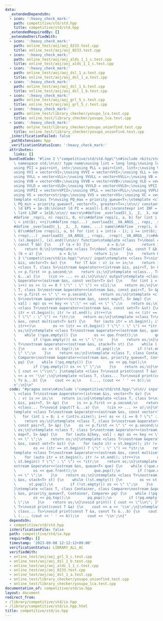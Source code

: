 ```yaml
---
data:
  _extendedDependsOn:
  - icon: ':heavy_check_mark:'
    path: competitive/std/std.hpp
    title: competitive/std/std.hpp
  _extendedRequiredBy: []
  _extendedVerifiedWith:
  - icon: ':heavy_check_mark:'
    path: online_test/aoj/aoj_0233.test.cpp
    title: online_test/aoj/aoj_0233.test.cpp
  - icon: ':heavy_check_mark:'
    path: online_test/aoj/aoj_alds_1_1_c.test.cpp
    title: online_test/aoj/aoj_alds_1_1_c.test.cpp
  - icon: ':heavy_check_mark:'
    path: online_test/aoj/aoj_dsl_1_a.test.cpp
    title: online_test/aoj/aoj_dsl_1_a.test.cpp
  - icon: ':heavy_check_mark:'
    path: online_test/aoj/aoj_dsl_1_b.test.cpp
    title: online_test/aoj/aoj_dsl_1_b.test.cpp
  - icon: ':heavy_check_mark:'
    path: online_test/aoj/aoj_grl_5_c.test.cpp
    title: online_test/aoj/aoj_grl_5_c.test.cpp
  - icon: ':heavy_check_mark:'
    path: online_test/library_checker/yosupo_lca.test.cpp
    title: online_test/library_checker/yosupo_lca.test.cpp
  - icon: ':heavy_check_mark:'
    path: online_test/library_checker/yosupo_unionfind.test.cpp
    title: online_test/library_checker/yosupo_unionfind.test.cpp
  _isVerificationFailed: false
  _pathExtension: hpp
  _verificationStatusIcon: ':heavy_check_mark:'
  attributes:
    links: []
  bundledCode: "#line 2 \"competitive/std/std.hpp\"\n#include <bits/stdc++.h>\nusing\
    \ namespace std;\n\n// type name\nusing lint = long long;\nusing ld = long double;\n\
    using PII = pair<int, int>;\nusing PLL = pair<lint, lint>;\nusing VI = vector<int>;\n\
    using VVI = vector<VI>;\nusing VVVI = vector<VVI>;\nusing VLL = vector<lint>;\n\
    using VVLL = vector<VLL>;\nusing VVVLL = vector<VVLL>;\nusing VB = vector<bool>;\n\
    using VVB = vector<VB>;\nusing VVVB = vector<VVB>;\nusing VLD = vector<ld>;\n\
    using VVLD = vector<VLD>;\nusing VVVLD = vector<VVLD>;\nusing VPII = vector<PII>;\n\
    using VVPII = vector<VPII>;\nusing VPLL = vector<PLL>;\nusing VVPLL = vector<VPLL>;\n\
    using VS = vector<string>;\nusing VVS = vector<VS>;\nusing VC = vector<char>;\n\
    template <class T>\nusing PQ_max = priority_queue<T>;\ntemplate <class T>\nusing\
    \ PQ_min = priority_queue<T, vector<T>, greater<T>>;\n\n// constant\nconstexpr\
    \ ld EPS = 1e-10;\nconst ld PI = acosl(-1.0);\nconstexpr int INF = 1e9;\nconstexpr\
    \ lint LINF = 1e18;\n\n// macro\n#define _overload3(_1, _2, _3, name, ...) name\n\
    #define _rep(i, n) repi(i, 0, n)\n#define repi(i, a, b) for (int i = int(a); i\
    \ < int(b); ++i)\n#define rep(...) _overload3(__VA_ARGS__, repi, _rep, )(__VA_ARGS__)\n\
    #define _overload3(_1, _2, _3, name, ...) name\n#define _rrep(i, n) rrepi(i, n,\
    \ 0)\n#define rrepi(i, a, b) for (int i = int(a - 1); i >= int(b); --i)\n#define\
    \ rrep(...) _overload3(__VA_ARGS__, rrepi, _rrep)(__VA_ARGS__)\n#define all(x)\
    \ (x).begin(), (x).end()\n\n// function\ntemplate <class T>\nbool chmax(T &a,\
    \ const T &b) {\n    if (a < b) {\n        a = b;\n        return 1;\n    }\n\
    \    return 0;\n}\ntemplate <class T>\nbool chmin(T &a, const T &b) {\n    if\
    \ (b < a) {\n        a = b;\n        return 1;\n    }\n    return 0;\n}\n#line\
    \ 3 \"competitive/std/io.hpp\"\n\n// input\ntemplate <class T>\nistream &operator>>(istream\
    \ &is, vector<T> &v) {\n    for (T &in : v) is >> in;\n    return is;\n}\ntemplate\
    \ <class T, class S>\nistream &operator>>(istream &is, pair<T, S> &p) {\n    is\
    \ >> p.first >> p.second;\n    return is;\n}\ntemplate <class... T>\nvoid input(T\
    \ &...a) {\n    (cin >> ... >> a);\n}\n\n// output\ntemplate <class T>\nostream\
    \ &operator<<(ostream &os, const vector<T> &v) {\n    for (int i = 0; i < (int)v.size();\
    \ i++) os << (i == 0 ? \"\" : \" \") << v[i];\n    return os;\n}\ntemplate <class\
    \ T, class S>\nostream &operator<<(ostream &os, const pair<T, S> &p) {\n    os\
    \ << p.first << \" \" << p.second;\n    return os;\n}\ntemplate <class T, class\
    \ S>\nostream &operator<<(ostream &os, const map<T, S> &mp) {\n    for (auto &[key,\
    \ val] : mp) os << key << \":\" << val << \" \";\n    return os;\n}\ntemplate\
    \ <class T>\nostream &operator<<(ostream &os, const set<T> &st) {\n    for (auto\
    \ itr = st.begin(); itr != st.end(); itr++)\n        os << (itr == st.begin()\
    \ ? \"\" : \" \") << *itr;\n    return os;\n}\ntemplate <class T>\nostream &operator<<(ostream\
    \ &os, const multiset<T> &st) {\n    for (auto itr = st.begin(); itr != st.end();\
    \ itr++)\n        os << (itr == st.begin() ? \"\" : \" \") << *itr;\n    return\
    \ os;\n}\ntemplate <class T>\nostream &operator<<(ostream &os, queue<T> que) {\n\
    \    while (!que.empty()) {\n        os << que.front();\n        que.pop();\n\
    \        if (!que.empty()) os << \" \";\n    }\n    return os;\n}\ntemplate <class\
    \ T>\nostream &operator<<(ostream &os, stack<T> st) {\n    while (!st.empty())\
    \ {\n        os << st.top();\n        st.pop();\n        if (!st.empty()) os <<\
    \ \" \";\n    }\n    return os;\n}\ntemplate <class T, class Container, class\
    \ Compare>\nostream &operator<<(ostream &os, priority_queue<T, Container, Compare>\
    \ pq) {\n    while (!pq.empty()) {\n        os << pq.top();\n        pq.pop();\n\
    \        if (!pq.empty()) os << \" \";\n    }\n    return os;\n}\nvoid print()\
    \ { cout << \"\\n\"; }\ntemplate <class T>\nvoid print(const T &a) {\n    cout\
    \ << a << '\\n';\n}\ntemplate <class T, class... Ts>\nvoid print(const T &a, const\
    \ Ts &...b) {\n    cout << a;\n    (..., (cout << ' ' << b));\n    cout << '\\\
    n';\n}\n"
  code: "#pragma once\n#include \"competitive/std/std.hpp\"\n\n// input\ntemplate\
    \ <class T>\nistream &operator>>(istream &is, vector<T> &v) {\n    for (T &in\
    \ : v) is >> in;\n    return is;\n}\ntemplate <class T, class S>\nistream &operator>>(istream\
    \ &is, pair<T, S> &p) {\n    is >> p.first >> p.second;\n    return is;\n}\ntemplate\
    \ <class... T>\nvoid input(T &...a) {\n    (cin >> ... >> a);\n}\n\n// output\n\
    template <class T>\nostream &operator<<(ostream &os, const vector<T> &v) {\n \
    \   for (int i = 0; i < (int)v.size(); i++) os << (i == 0 ? \"\" : \" \") << v[i];\n\
    \    return os;\n}\ntemplate <class T, class S>\nostream &operator<<(ostream &os,\
    \ const pair<T, S> &p) {\n    os << p.first << \" \" << p.second;\n    return\
    \ os;\n}\ntemplate <class T, class S>\nostream &operator<<(ostream &os, const\
    \ map<T, S> &mp) {\n    for (auto &[key, val] : mp) os << key << \":\" << val\
    \ << \" \";\n    return os;\n}\ntemplate <class T>\nostream &operator<<(ostream\
    \ &os, const set<T> &st) {\n    for (auto itr = st.begin(); itr != st.end(); itr++)\n\
    \        os << (itr == st.begin() ? \"\" : \" \") << *itr;\n    return os;\n}\n\
    template <class T>\nostream &operator<<(ostream &os, const multiset<T> &st) {\n\
    \    for (auto itr = st.begin(); itr != st.end(); itr++)\n        os << (itr ==\
    \ st.begin() ? \"\" : \" \") << *itr;\n    return os;\n}\ntemplate <class T>\n\
    ostream &operator<<(ostream &os, queue<T> que) {\n    while (!que.empty()) {\n\
    \        os << que.front();\n        que.pop();\n        if (!que.empty()) os\
    \ << \" \";\n    }\n    return os;\n}\ntemplate <class T>\nostream &operator<<(ostream\
    \ &os, stack<T> st) {\n    while (!st.empty()) {\n        os << st.top();\n  \
    \      st.pop();\n        if (!st.empty()) os << \" \";\n    }\n    return os;\n\
    }\ntemplate <class T, class Container, class Compare>\nostream &operator<<(ostream\
    \ &os, priority_queue<T, Container, Compare> pq) {\n    while (!pq.empty()) {\n\
    \        os << pq.top();\n        pq.pop();\n        if (!pq.empty()) os << \"\
    \ \";\n    }\n    return os;\n}\nvoid print() { cout << \"\\n\"; }\ntemplate <class\
    \ T>\nvoid print(const T &a) {\n    cout << a << '\\n';\n}\ntemplate <class T,\
    \ class... Ts>\nvoid print(const T &a, const Ts &...b) {\n    cout << a;\n   \
    \ (..., (cout << ' ' << b));\n    cout << '\\n';\n}"
  dependsOn:
  - competitive/std/std.hpp
  isVerificationFile: false
  path: competitive/std/io.hpp
  requiredBy: []
  timestamp: '2023-09-08 12:12:12+09:00'
  verificationStatus: LIBRARY_ALL_AC
  verifiedWith:
  - online_test/aoj/aoj_grl_5_c.test.cpp
  - online_test/aoj/aoj_dsl_1_b.test.cpp
  - online_test/aoj/aoj_alds_1_1_c.test.cpp
  - online_test/aoj/aoj_0233.test.cpp
  - online_test/aoj/aoj_dsl_1_a.test.cpp
  - online_test/library_checker/yosupo_unionfind.test.cpp
  - online_test/library_checker/yosupo_lca.test.cpp
documentation_of: competitive/std/io.hpp
layout: document
redirect_from:
- /library/competitive/std/io.hpp
- /library/competitive/std/io.hpp.html
title: competitive/std/io.hpp
---
```

